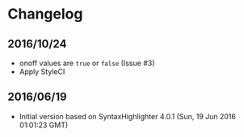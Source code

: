 # Changelog

## 2016/10/24

* onoff values are `true` or `false` (Issue #3)
* Apply StyleCI

## 2016/06/19

* Initial version based on SyntaxHighlighter 4.0.1 (Sun, 19 Jun 2016 01:01:23 GMT)
